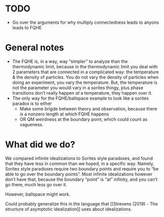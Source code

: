 
# TODO
- Go over the arguments for why multiply connectedness leads to anyons leads to FQHE

# General notes
- The FQHE is, in a way, way “simpler” to analyze than the thermodynamic limit, because in the thermodynamic limit you deal with 2 parameters that are connected in a complicated way: the temperature & the density of particles. You do not vary the density of particles when doing an experiment, you vary the temperature. But, the temperature is not the parameter you would vary in a sorites thingy, plus phase transitions don’t really happen *at* a temperature, they happen *over* it.
- The only way for the FQHE/ballspace example to look like a sorites paradox is to either
	- Make some brigde between theory and observation, because there *is* a nonzero length at which FQHE happens
	- OR QM weirdness at the boundary point, which could count as vagueness.

# What did we do?

We compared infinite idealizations to Sorites style paradoxes, and found that they have less in common than we hoped, in a specific way.
Namely, Sorites style paradoxes require two boundary points and require you to “be able to go over the boundary points”. Most infinite idealizations however don’t have that, because the boundary “point” is “at” infinity, and you can’t go there, much less go over it.

However, ballspace might work.

Could probably generalize this in the language that [[Strevens (2019) - The structure of asymptotic idealization]] uses about idealizations.